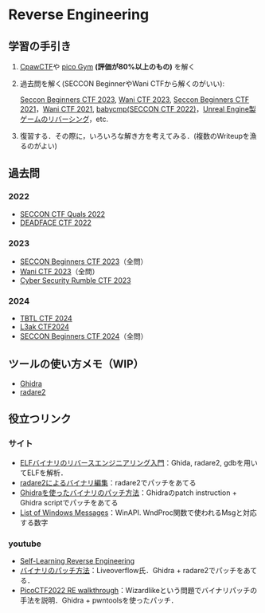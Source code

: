 # Reverse Engineering

## 学習の手引き
1. [CpawCTF](https://ctf.cpaw.site/)や [pico Gym](https://play.picoctf.org/practice) **(評価が80%以上のもの)** を解く

2. 過去問を解く(SECCON BeginnerやWani CTFから解くのがいい):

    [Seccon Beginners CTF 2023](https://github.com/rfLENtlr/ctf_practice/tree/main/reversing/SECCON-Beginners-CTF-2023), [Wani CTF 2023](https://github.com/rfLENtlr/ctf_practice/tree/main/reversing/WaniCTF2023), [Seccon Beginners CTF 2021](https://github.com/SECCON/Beginners_CTF_2021/tree/main/reversing)，[Wani CTF 2021](https://github.com/wani-hackase/wanictf2021-writeup/tree/main/rev), [babycmp(SECCON CTF 2022)](https://github.com/SECCON/SECCON2022_online_CTF/tree/main/reversing/baby_cmp)，[Unreal Engine製ゲームのリバーシング](https://github.com/project-sekai-ctf/sekaictf-2022/tree/main/reverse/perfect-match-xtreme)，etc.

3. 復習する．その際に，いろいろな解き方を考えてみる．(複数のWriteupを漁るのがよい)

## 過去問
### 2022
- [SECCON CTF Quals 2022](./SECCON-CTF-2022-Quals/README.md)
- [DEADFACE CTF 2022](./DEADFACE-CTF-2022/README.md)

### 2023
- [SECCON Beginners CTF 2023](./SECCON-Beginners-CTF-2023/README.md)（全問）
- [Wani CTF 2023](./WaniCTF2023/README.md)（全問）
- [Cyber Security Rumble CTF 2023](./CyberSecurityRumble_CTF_2023/README.md)

### 2024
- [TBTL CTF 2024](./TBTL-CTF-2024/README.md)
- [L3ak CTF2024](./L3akCTF2024/README.md)
- [SECCON Beginners CTF 2024](./SECCON-Beginners-CTF-2024/README.md)（全問）

## ツールの使い方メモ（WIP）
- [Ghidra](./tools/ghidra/README.md)  
- [radare2](./tools/radare2/README.md)

## 役立つリンク
### サイト
- [ELFバイナリのリバースエンジニアリング入門](https://kashiwaba-yuki.com/ctf-elf-training)：Ghida, radare2, gdbを用いてELFを解析．  
- [radare2によるバイナリ編集](https://poppycompass.hatenablog.jp/entry/2017/06/23/083824)：radare2でパッチをあてる  
- [Ghidraを使ったバイナリのパッチ方法](https://materials.rangeforce.com/tutorial/2020/04/12/Patching-Binaries/)：Ghidraのpatch instruction + Ghidra scriptでパッチをあてる  
- [List of Windows Messages](https://www.autohotkey.com/boards/viewtopic.php?t=39218)：WinAPI. WndProc関数で使われるMsgと対応する数字
### youtube
- [Self-Learning Reverse Engineering](https://www.youtube.com/watch?v=gPsYkV7-yJk&t=351s)  
- [バイナリのパッチ方法](https://www.youtube.com/watch?v=LyNyf3UM9Yc&list=PLhixgUqwRTjxglIswKp9mpkfPNfHkzyeN&index=53)：Liveoverflow氏．Ghidra + radare2でパッチをあてる．  
- [PicoCTF2022 RE walkthrough](https://www.youtube.com/watch?v=l6Lt1sWZOUU)：Wizardlikeという問題でバイナリパッチの手法を説明．Ghidra + pwntoolsを使ったパッチ．
